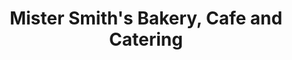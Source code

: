 ---
title: "Mister Smith's Bakery, Cafe and Catering"
url: /vermillion/mister-smiths-bakery-cafe-and-catering/
shop: Bäckerei
---